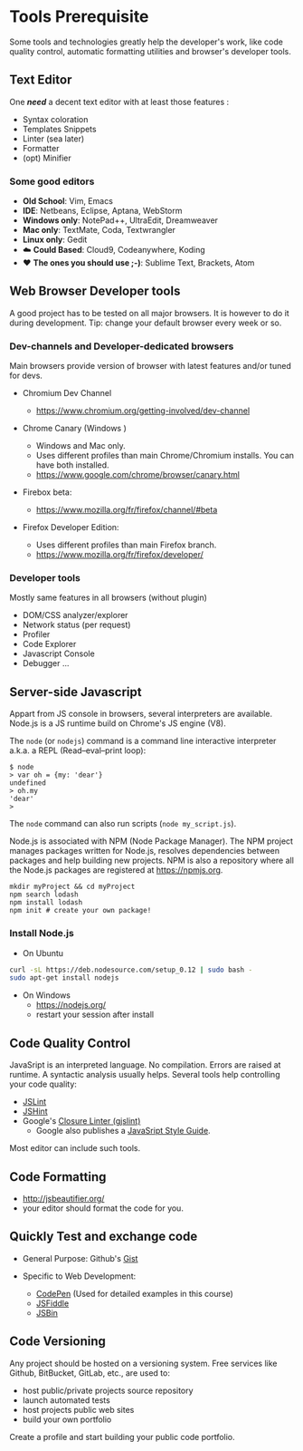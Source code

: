 Tools Prerequisite
==================

Some tools and technologies greatly help the developer's work, like code quality control, automatic formatting utilities and browser's developer tools.

Text Editor
-----------

One ***need*** a decent text editor with at least those features :

-	Syntax coloration
-	Templates Snippets
-	Linter (sea later)
-	Formatter
-	(opt) Minifier

### Some good editors

-	**Old School**: Vim, Emacs
-	**IDE**: Netbeans, Eclipse, Aptana, WebStorm
-	**Windows only**: NotePad++, UltraEdit, Dreamweaver
-	**Mac only**: TextMate, Coda, Textwrangler
-	**Linux only**: Gedit
-	:cloud: **Could Based**: Cloud9, Codeanywhere, Koding
-	:heart: **The ones you should use ;-)**: Sublime Text, Brackets, Atom

Web Browser Developer tools
---------------------------

A good project has to be tested on all major browsers. It is however to do it during development. Tip: change your default browser every week or so.

### Dev-channels and Developer-dedicated browsers

Main browsers provide version of browser with latest features and/or tuned for devs.

-	Chromium Dev Channel

	-	https://www.chromium.org/getting-involved/dev-channel

-	Chrome Canary (Windows )

	-	Windows and Mac only.
	-	Uses different profiles than main Chrome/Chromium installs. You can have both installed.
	-	https://www.google.com/chrome/browser/canary.html

-	Firebox beta:

	-	https://www.mozilla.org/fr/firefox/channel/#beta

-	Firefox Developer Edition:

	-	Uses different profiles than main Firefox branch.
	-	https://www.mozilla.org/fr/firefox/developer/

### Developer tools

Mostly same features in all browsers (without plugin)

-	DOM/CSS analyzer/explorer
-	Network status (per request)
-	Profiler
-	Code Explorer
-	Javascript Console
-	Debugger ...

Server-side Javascript
----------------------

Appart from JS console in browsers, several interpreters are available. Node.js is a JS runtime build on Chrome's JS engine (V8).

The `node` (or `nodejs`) command is a command line interactive interpreter a.k.a. a REPL (Read–eval–print loop):

```
$ node
> var oh = {my: 'dear'}
undefined
> oh.my
'dear'
>
```

The `node` command can also run scripts (`node my_script.js`).

Node.js is associated with NPM (Node Package Manager). The NPM project manages packages written for Node.js, resolves dependencies between packages and help building new projects. NPM is also a repository where all the Node.js packages are registered at https://npmjs.org.

```
mkdir myProject && cd myProject
npm search lodash
npm install lodash
npm init # create your own package!
```

### Install Node.js

-	On Ubuntu

```bash
curl -sL https://deb.nodesource.com/setup_0.12 | sudo bash -
sudo apt-get install nodejs
```

-	On Windows
	-	https://nodejs.org/
	-	restart your session after install

Code Quality Control
--------------------

JavaSript is an interpreted language. No compilation. Errors are raised at runtime. A syntactic analysis usually helps. Several tools help controlling your code quality:

-	[JSLint](http://www.jslint.com/)
-	[JSHint](http://jshint.com/)
-	Google's [Closure Linter (gjslint)](https://developers.google.com/closure/utilities/)
	-	Google also publishes a [JavaSript Style Guide](https://google.github.io/styleguide/javascriptguide.xml).

Most editor can include such tools.

Code Formatting
---------------

-	http://jsbeautifier.org/
-	your editor should format the code for you.  

Quickly Test and exchange code
------------------------------

-	General Purpose: Github's [Gist](https://gist.github.com/)

-	Specific to Web Development:

	-	[CodePen](https://codepen.io/) (Used for detailed examples in this course)
	-	[JSFiddle](https://jsfiddle.net/)
	-	[JSBin](http://jsbin.com/)

Code Versioning
---------------

Any project should be hosted on a versioning system. Free services like Github, BitBucket, GitLab, etc., are used to:

-	host public/private projects source repository
-	launch automated tests
-	host projects public web sites
-	build your own portfolio

Create a profile and start building your public code portfolio.
